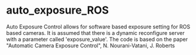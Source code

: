 # auto_exposure_ROS
Auto Exposure Control allows for software based exposure setting for ROS based cameras. It is assumed that there is a dynamic reconfigure server with a parameter called 'exposure_value'.  The code is based on the paper "Automatic Camera Exposure Control", N. Nourani-Vatani, J. Roberts
